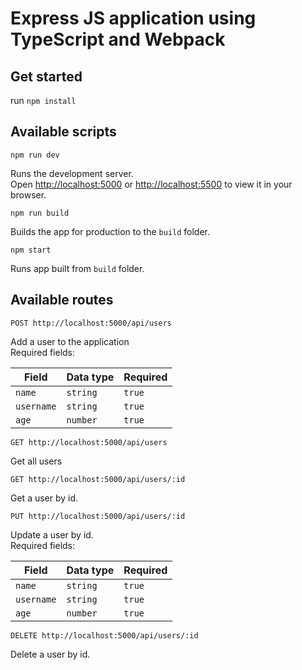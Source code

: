 # Express JS application using TypeScript and Webpack

## Get started

run `npm install`

## Available scripts

`npm run dev`

Runs the development server.\
Open [http://localhost:5000](http://localhost:5000) or [http://localhost:5500](http://localhost:5500) to view it in your browser.

`npm run build`

Builds the app for production to the `build` folder.

`npm start`

Runs app built from `build` folder.

## Available routes

`POST http://localhost:5000/api/users`

Add a user to the application\
Required fields:

| Field      | Data type | Required |
| ---------- | --------- | -------- |
| `name`     | `string`  | `true`   |
| `username` | `string`  | `true`   |
| `age`      | `number`  | `true`   |

`GET http://localhost:5000/api/users`

Get all users

`GET http://localhost:5000/api/users/:id`

Get a user by id.

`PUT http://localhost:5000/api/users/:id`

Update a user by id.\
Required fields:

| Field      | Data type | Required |
| ---------- | --------- | -------- |
| `name`     | `string`  | `true`   |
| `username` | `string`  | `true`   |
| `age`      | `number`  | `true`   |

`DELETE http://localhost:5000/api/users/:id`

Delete a user by id.
